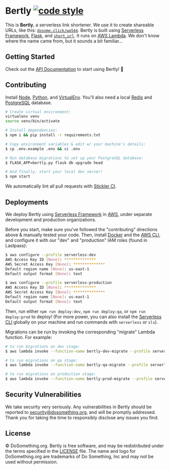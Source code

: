 # Bertly [![code style](https://img.shields.io/badge/style-flake8-blue.svg)](http://flake8.pycqa.org/en/latest/)

This is **Bertly**, a serverless link shortener. We use it to create shareable URLs, like this: [`dosome.click/wq544`](https://dosome.click/wq544). Bertly is built using [Serverless Framework](https://serverless.com), [Flask](http://flask.pocoo.org), and [`short_url`](https://pypi.org/project/short_url/). It runs on [AWS Lambda](https://aws.amazon.com/lambda/). We don't know where the name came from, but it sounds a bit familiar...

## Getting Started

Check out the [API Documentation](https://github.com/DoSomething/bertly/blob/master/documentation/README.md) to start using
Bertly! :link:

## Contributing

Install [Node](https://nodejs.org/en/), [Python](https://www.python.org), and [VirtualEnv](https://virtualenv.pypa.io/en/stable/). You'll also need a local [Redis](https://redis.io) and [PostgreSQL](https://www.postgresql.org) database.

```sh
# Create virtual environment:
virtualenv venv
source venv/bin/activate

# Install dependencies:
$ npm i && pip install -r requirements.txt

# Copy environment variables & edit w/ your machine's details:
$ cp .env.example .env && vi .env

# Run database migrations to set up your PostgreSQL database:
$ FLASK_APP=bertly.py flask db upgrade head

# And finally, start your local dev server!
$ npm start
```

We automatically lint all pull requests with [Stickler CI](https://stickler-ci.com).

## Deployments

We deploy Bertly using [Serverless Framework](https://serverless.com) in [AWS](https://aws.amazon.com/), under separate development and production organizations.

Before you start, make sure you've followed the "contributing" directions above & manually tested your code. Then, install [Docker](https://www.docker.com/docker-mac) and the [AWS CLI](https://aws.amazon.com/cli/), and configure it with our "dev" and "production" IAM roles (found in Lastpass):

```sh
$ aws configure --profile serverless-dev
AWS Access Key ID [None]: **************
AWS Secret Access Key [None]: **************
Default region name [None]: us-east-1
Default output format [None]: text

$ aws configure --profile serverless-production
AWS Access Key ID [None]: **************
AWS Secret Access Key [None]: **************
Default region name [None]: us-east-1
Default output format [None]: text
```

Then, run either `npm run deploy:dev`, `npm run deploy:qa`, or `npm run deploy:prod` to deploy! (For more power, you can also install the [Serverless CLI](https://serverless.com/framework/docs/getting-started/) globally on your machine and run commands with `serverless` or `sls`).

Migrations can be run by invoking the corresponding "migrate" Lambda function. For example:

```sh
# to run migrations on dev stage:
$ aws lambda invoke --function-name bertly-dev-migrate --profile serverless-dev /dev/null

# to run migrations on qa stage:
$ aws lambda invoke --function-name bertly-qa-migrate --profile serverless-dev /dev/null

# to run migrations on production stage:
$ aws lambda invoke --function-name bertly-prod-migrate --profile serverless-production /dev/null
```

## Security Vulnerabilities

We take security very seriously. Any vulnerabilities in Bertly should be reported to [security@dosomething.org](mailto:security@dosomething.org),
and will be promptly addressed. Thank you for taking the time to responsibly disclose any issues you find.

## License

&copy; DoSomething.org. Bertly is free software, and may be redistributed under the terms specified
in the [LICENSE](https://github.com/DoSomething/bertly/blob/master/LICENSE) file. The name and logo for
DoSomething.org are trademarks of Do Something, Inc and may not be used without permission.
